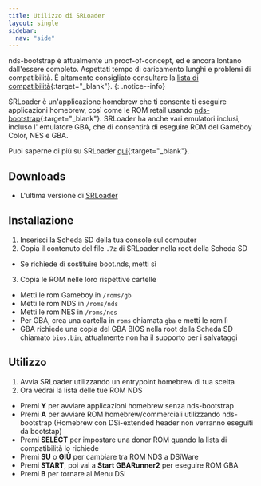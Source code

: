 ```yaml
---
title: Utilizzo di SRLoader
layout: single
sidebar:
  nav: "side"
---
```


nds-bootstrap è attualmente un proof-of-concept, ed è ancora lontano dall'essere completo. Aspettati tempo di caricamento lunghi e problemi di compatibilità. È altamente consigliato consultare la [lista di compatibilità](https://docs.google.com/spreadsheets/d/1M7MxYQzVhb4604esdvo57a7crSvbGzFIdotLW0bm0Co/edit#gid=0){:target="_blank"}.
{: .notice--info}

SRLoader è un'applicazione homebrew che ti consente ti eseguire applicazioni homebrew, così come le ROM retail usando [nds-bootstrap](https://github.com/ahezard/nds-bootstrap){:target="_blank"}. SRLoader ha anche vari emulatori inclusi, incluso l' emulatore GBA, che di consentirà di eseguire ROM del Gameboy Color, NES e GBA.

Puoi saperne di più su SRLoader [qui](https://gbatemp.net/threads/srloader-gui-for-flashcards-also-a-nds-app-for-dsi.472200/){:target="_blank"}.

## Downloads

- L'ultima versione di [SRLoader](https://github.com/Robz8/SRLoader/releases)

## Installazione
1. Inserisci la Scheda SD della tua console sul computer
2. Copia il contenuto del file `.7z` di SRLoader nella root della Scheda SD
  - Se richiede di sostituire boot.nds, metti sì
3. Copia le ROM nelle loro rispettive cartelle
  - Metti le rom Gameboy in `/roms/gb`
  - Metti le rom NDS in `/roms/nds`
  - Metti le rom NES in `/roms/nes`
  - Per GBA, crea una cartella in `roms` chiamata `gba` e metti le rom lì
  - GBA richiede una copia del GBA BIOS nella root della Scheda SD chiamato `bios.bin`, attualmente non ha il supporto per i salvataggi

## Utilizzo
1. Avvia SRLoader utilizzando un entrypoint homebrew di tua scelta
2. Ora vedrai la lista delle tue ROM NDS
  - Premi **Y** per avviare applicazioni homebrew senza nds-bootstrap
  - Premi **A** per avviare ROM homebrew/commerciali utilizzando nds-bootstrap (Homebrew con DSi-extended header non verranno eseguiti da bootstap)
  - Premi **SELECT** per impostare una donor ROM quando la lista di compatibilità lo richiede
  - Premi **SU** o **GIÙ** per cambiare tra ROM NDS a DSiWare
  - Premi **START**, poi vai a **Start GBARunner2** per eseguire ROM GBA
  - Premi **B** per tornare al Menu DSi
